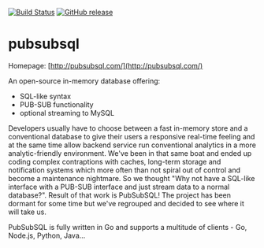 [![Build Status](https://travis-ci.org/pubsubsql/pubsubsql.svg?branch=master)](https://travis-ci.org/pubsubsql/pubsubsql) [![GitHub release](https://img.shields.io/github/pubsubsql/pubsubsql/rubidium.svg)](https://github.com/pubsubsql/pubsubsql/releases) 

pubsubsql
=========

Homepage: [http://pubsubsql.com/](http://pubsubsql.com/)


An open-source in-memory database offering:
  - SQL-like syntax
  - PUB-SUB functionality
  - optional streaming to MySQL

Developers usually have to choose between a fast in-memory store and a conventional database to give their users a responsive real-time feeling and at the same time allow backend service run conventional analytics in a more analytic-friendly environment. We've been in that same boat and ended up coding complex contraptions with caches, long-term storage and notification systems which more often than not spiral out of control and become a maintenance nightmare. So we thought "Why not have a SQL-like interface with a PUB-SUB interface and just stream data to a normal database?". Result of that work is PubSubSQL! The project has been dormant for some time but we've regrouped and decided to see where it will take us.

PubSubSQL is fully written in Go and supports a multitude of clients - Go, Node.js, Python, Java...
